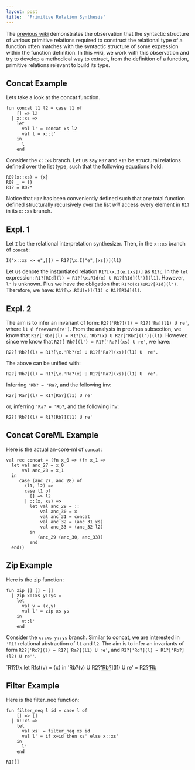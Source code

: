 ```yaml
---
layout: post
title:  "Primitive Relation Synthesis"
---
```


The [previous wiki][tireview] demonstrates the observation that the
syntactic structure of various primitive relations required to
construct the relational type of a function often matches with the
syntactic structure of some expression within the function definition.
In this wiki, we work with this observation and try to develop a
methodical way to extract, from the definition of a function,
primitive relations relevant to build its type.

Concat Example
--------------

Lets take a look at the concat function.

    fun concat l1 l2 = case l1 of
        [] => l2
      | x::xs => 
        let
          val l' = concat xs l2
          val l = x::l'
        in
          l
        end

Consider the `x::xs` branch. Let us say `R0?` and `R1?` be structural
relations defined over the list type, such that the following
equations hold:

    R0?(x::xs) = {x}
    R0? _ = {}
    R1? = R0?*

Notice that `R1?` has been conveniently defined such that any total
function defined structurally recursively over the list _will_ access 
every element in `R1?` in its `x::xs` branch.

Expl. 1
--------

Let `I` be the relational interpretation synthesizer. Then, in the
`x::xs` branch of `concat`:

    I("x::xs => e",[]) = R1?[\x.I("e",[xs])](l1)

Let us denote the instantiated relation `R1?[\x.I(e,[xs])]` as `R1?c`.
In the `let` expression: `R1?[RId](l) = R1?[\x.RId(x) U
R1?[RId](l')](l1)`.  However, `l'` is unknown. Plus we have the
obligation that `R1?c(xs)⊆R1?[RId](l')`. Therefore, we have:
`R1?[\x.RId(x)](l1) ⊆ R1?[RId](l)`.

Expl. 2
-------

The aim is to infer an invariant of form: `R2?['Rb?](l) = R1?['Ra](l1)
U re'`, where `l1 ∉ freevars(re')`. From the analysis in previous
subsection, we know that `R2?['Rb?](l) = R1?[\x.'Rb?(x) U
R2?['Rb?](l')](l1)`. However, since we know that `R2?['Rb?](l') =
R1?['Ra?](xs) U re'`, we have:
    
    R2?['Rb?](l) = R1?[\x.'Rb?(x) U R1?['Ra?](xs)](l1) U  re'.

The above can be unified with:

    R2?['Rb?](l) = R1?[\x.'Ra?(x) U R1?['Ra?](xs)](l1) U  re'.

Inferring `'Rb? = 'Ra?`, and the following inv:

    R2?['Ra?](l) = R1?[Ra?](l1) U re'

or, inferring `'Ra? = 'Rb?`, and the following inv:

    R2?['Rb?](l) = R1?[Rb?](l1) U re'

Concat CoreML Example
---------------------

Here is the actual an-core-ml of `concat`:

    val rec concat = (fn x_0 => (fn x_1 =>
      let val anc_27 = x_0
          val anc_28 = x_1
      in
         case (anc_27, anc_28) of
           (l1, l2) =>
           case l1 of
             [] => l2
           | ::(x, xs) =>
             let val anc_29 = :: 
                 val anc_30 = x
                 val anc_31 = concat
                 val anc_32 = (anc_31 xs)
                 val anc_33 = (anc_32 l2)
             in
                (anc_29 (anc_30, anc_33))
             end
      end))

Zip Example
------------

Here is the zip function:

    fun zip [] [] = []
      | zip x::xs y::ys = 
        let 
          val v = (x,y) 
          val l' = zip xs ys
        in
          v::l'
        end

Consider the `x::xs y::ys` branch. Similar to concat, we are
interested in `'R1?` relational abstraction of `l1` and `l2`.  The aim
is to infer an invariants of form `R2?['Rc?](l) = R1?['Ra?](l1) U re'`,
and `R2?['Rd?](l) = R1?['Rb?](l2) U re''`. 

`R1?[\x.let Rfst(v) = {x} in 'Rb?(v) U R2?['Rb?](l')](l1) U re' = R2?['Rb](l)


Filter Example
--------------

Here is the filter_neq function:

    fun filter_neq l id = case l of
        [] => []
      | x::xs => 
        let
          val xs' = filter_neq xs id
          val l' = if x=id then xs' else x::xs'
        in
          l'
        end

`R1?[]`

[tireview]: https://www.cs.purdue.edu/sss/projects/catalyst/2015/01/19/Type-Inference-Review.html
